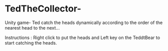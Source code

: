 # TedTheCollector-
Unity game- Ted catch the heads dynamically according to the order of the nearest head to the next...

Instructions : Right click to put the heads and 
               Left key on the TeddtBear to start catching the heads.
